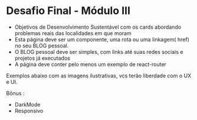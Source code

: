 # Desafio Final - Módulo III


- Objetivos de Desenvolvimento Sustentável com os cards abordando problemas reais das localidades em que moram 
- Esta página deve ser um componente, uma rota ou uma linkagem( href) no seu BLOG pessoal.
- O BLOG pessoal deve ser simples, com links até suas redes sociais e projetos já executados 
- A página deve conter pelo menos um exemplo de react-router


Exemplos abaixo com as imagens ilustrativas, vcs terão liberdade com o UX e UI.

Bônus : 
- DarkMode  
- Responsivo